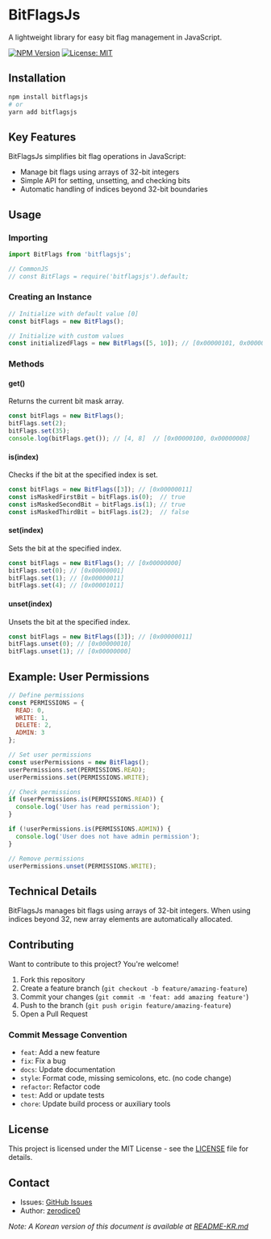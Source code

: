 # BitFlagsJs

A lightweight library for easy bit flag management in JavaScript.

[![NPM Version](https://img.shields.io/npm/v/bitflagsjs.svg)](https://www.npmjs.com/package/bitflagsjs)
[![License: MIT](https://img.shields.io/badge/License-MIT-yellow.svg)](https://opensource.org/licenses/MIT)

## Installation

```bash
npm install bitflagsjs
# or
yarn add bitflagsjs
```

## Key Features

BitFlagsJs simplifies bit flag operations in JavaScript:
- Manage bit flags using arrays of 32-bit integers
- Simple API for setting, unsetting, and checking bits
- Automatic handling of indices beyond 32-bit boundaries

## Usage

### Importing

```javascript
import BitFlags from 'bitflagsjs';

// CommonJS
// const BitFlags = require('bitflagsjs').default;
```

### Creating an Instance

```javascript
// Initialize with default value [0]
const bitFlags = new BitFlags();

// Initialize with custom values
const initializedFlags = new BitFlags([5, 10]); // [0x00000101, 0x00000a00]
```

### Methods

#### get()

Returns the current bit mask array.

```javascript
const bitFlags = new BitFlags();
bitFlags.set(2);
bitFlags.set(35);
console.log(bitFlags.get()); // [4, 8]  // [0x00000100, 0x00000008]
```

#### is(index)

Checks if the bit at the specified index is set.

```javascript
const bitFlags = new BitFlags([3]); // [0x00000011]
const isMaskedFirstBit = bitFlags.is(0);  // true
const isMaskedSecondBit = bitFlags.is(1); // true
const isMaskedThirdBit = bitFlags.is(2);  // false
```

#### set(index)

Sets the bit at the specified index.

```javascript
const bitFlags = new BitFlags(); // [0x00000000]
bitFlags.set(0); // [0x00000001]
bitFlags.set(1); // [0x00000011]
bitFlags.set(4); // [0x00001011]
```

#### unset(index)

Unsets the bit at the specified index.

```javascript
const bitFlags = new BitFlags([3]); // [0x00000011]
bitFlags.unset(0); // [0x00000010]
bitFlags.unset(1); // [0x00000000]
```

## Example: User Permissions

```javascript
// Define permissions
const PERMISSIONS = {
  READ: 0,
  WRITE: 1,
  DELETE: 2,
  ADMIN: 3
};

// Set user permissions
const userPermissions = new BitFlags();
userPermissions.set(PERMISSIONS.READ);
userPermissions.set(PERMISSIONS.WRITE);

// Check permissions
if (userPermissions.is(PERMISSIONS.READ)) {
  console.log('User has read permission');
}

if (!userPermissions.is(PERMISSIONS.ADMIN)) {
  console.log('User does not have admin permission');
}

// Remove permissions
userPermissions.unset(PERMISSIONS.WRITE);
```

## Technical Details

BitFlagsJs manages bit flags using arrays of 32-bit integers. When using indices beyond 32, new array elements are automatically allocated.

## Contributing

Want to contribute to this project? You're welcome!

1. Fork this repository
2. Create a feature branch (`git checkout -b feature/amazing-feature`)
3. Commit your changes (`git commit -m 'feat: add amazing feature'`)
4. Push to the branch (`git push origin feature/amazing-feature`)
5. Open a Pull Request

### Commit Message Convention

- `feat`: Add a new feature
- `fix`: Fix a bug
- `docs`: Update documentation
- `style`: Format code, missing semicolons, etc. (no code change)
- `refactor`: Refactor code
- `test`: Add or update tests
- `chore`: Update build process or auxiliary tools

## License

This project is licensed under the MIT License - see the [LICENSE](LICENSE) file for details.

## Contact

- Issues: [GitHub Issues](https://github.com/zerodice0/bitFlagsJs/issues)
- Author: [zerodice0](https://github.com/zerodice0)

*Note: A Korean version of this document is available at [README-KR.md](README-KR.md)*